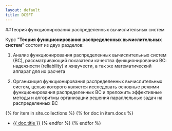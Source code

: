 ```yaml
---
layout: default
title: DCSFT
---
```


##Теория функционирования распределенных вычислительных систем



Курс "**Теория функционирования распределенных вычислительных систем**" состоит из двух разделов:

1. Анализ функционирования распределенных вычислительных систем (ВС), рассматривающий показатели качества функционирования ВС: надежности (reliability) и живучести, а так же математический аппарат для их расчета

2. Организиция функционирования распределенных вычислительных систем, целью которого является исследовать основные режими функционирования распределенных ВС и преложить эффективные методы и алгоритмы организации решения параллельных задач на распределенных ВС


{% for item in site.collections %}
{% for doc in item.docs %}
* [{{ doc.title }}]({{doc.url}})
{% endfor %}
{% endfor %}